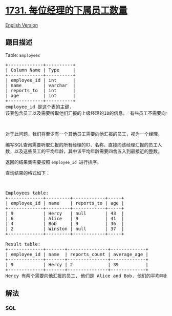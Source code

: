 # [1731. 每位经理的下属员工数量](https://leetcode-cn.com/problems/the-number-of-employees-which-report-to-each-employee)

[English Version](/solution/1700-1799/1731.The%20Number%20of%20Employees%20Which%20Report%20to%20Each%20Employee/README_EN.md)

## 题目描述

<!-- 这里写题目描述 -->

<p>Table: <code>Employees</code></p>

<pre>+-------------+----------+
| Column Name | Type     |
+-------------+----------+
| employee_id | int      |
| name        | varchar  |
| reports_to  | int      |
| age         | int      |
+-------------+----------+
employee_id 是这个表的主键.
该表包含员工以及需要听取他们汇报的上级经理的ID的信息。 有些员工不需要向任何人汇报（reports_to 为空）。
</pre>

<p> </p>

<p>对于此问题，我们将至少有一个其他员工需要向他汇报的员工，视为一个经理。</p>

<p>编写SQL查询需要听取汇报的所有经理的ID、名称、直接向该经理汇报的员工人数，以及这些员工的平均年龄，其中该平均年龄需要四舍五入到最接近的整数。</p>

<p>返回的结果集需要按照 <code>employee_id </code>进行排序。</p>

<p>查询结果的格式如下：</p>

<p> </p>

<pre>Employees table:
+-------------+---------+------------+-----+
| employee_id | name    | reports_to | age |
+-------------+---------+------------+-----+
| 9           | Hercy   | null       | 43  |
| 6           | Alice   | 9          | 41  |
| 4           | Bob     | 9          | 36  |
| 2           | Winston | null       | 37  |
+-------------+---------+------------+-----+

Result table:
+-------------+-------+---------------+-------------+
| employee_id | name  | reports_count | average_age |
+-------------+-------+---------------+-------------+
| 9           | Hercy | 2             | 39          |
+-------------+-------+---------------+-------------+
Hercy 有两个需要向他汇报的员工, 他们是 Alice and Bob. 他们的平均年龄是 (41+36)/2 = 38.5, 四舍五入的结果是 39.
</pre>


## 解法

<!-- 这里可写通用的实现逻辑 -->

<!-- tabs:start -->

### **SQL**

<!-- 这里可写当前语言的特殊实现逻辑 -->

```sql

```

<!-- tabs:end -->
